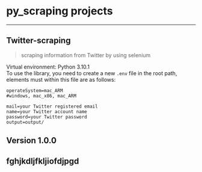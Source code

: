 # py_scraping projects

---

## Twitter-scraping

> scraping information from Twitter by using selenium

Virtual environment: Python 3.10.1  
To use the library, you need to create a new `.env` file in the root path, elements must within this file are as follows:

```
operateSystem=mac_ARM
#windows, mac_x86, mac_ARM

mail=your Twitter registered email
name=your Twitter account name
password=your Twitter password
output=output/
```

## Version 1.0.0

## fghjkdljfkljiofdjpgd
